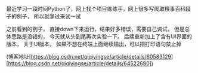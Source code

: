 

最近学习一段时间Python了，网上找个项目练练手，网上很多写爬取糗事百科段子的例子， 所以就拿过来试一试

之前看到的例子， 直接down下来运行，结果好多错误，需要自己调试， 但是总体思路是没错的， 今天就从头到尾再次实验一下。
后续重新加上了含有UI界面的版本， 关于UI版本， 如果不想在终端上面继续输出，可以把打印语句禁止掉

(博客地址[https://blog.csdn.net/qiqiyingse/article/details/60583129] [https://blog.csdn.net/qiqiyingse/article/details/64522690])
